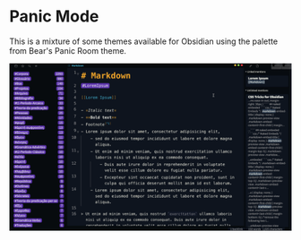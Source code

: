 # Panic Mode

This is a mixture of some themes available for Obsidian using the palette from Bear's Panic Room theme.

![](panic.png)
